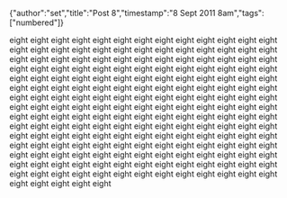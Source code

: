 {"author":"set","title":"Post 8","timestamp":"8 Sept 2011 8am","tags":["numbered"]}

eight eight eight eight eight eight eight eight eight eight
eight eight eight eight eight eight eight eight eight eight
eight eight eight eight eight eight eight eight eight eight
eight eight eight eight eight eight eight eight eight eight
eight eight eight eight eight eight eight eight eight eight
eight eight eight eight eight eight eight eight eight eight
eight eight eight eight eight eight eight eight eight eight
eight eight eight eight eight eight eight eight eight eight
eight eight eight eight eight eight eight eight eight eight
eight eight eight eight eight eight eight eight eight eight
eight eight eight eight eight eight eight eight eight eight
eight eight eight eight eight eight eight eight eight eight
eight eight eight eight eight eight eight eight eight eight
eight eight eight eight eight eight eight eight eight eight
eight eight eight eight eight eight eight eight eight eight
eight eight eight eight eight eight eight eight eight eight
eight eight eight eight eight eight eight eight eight eight
eight eight eight eight eight eight eight eight eight eight
eight eight eight eight eight eight eight eight eight eight
eight eight eight eight eight eight eight eight eight eight
